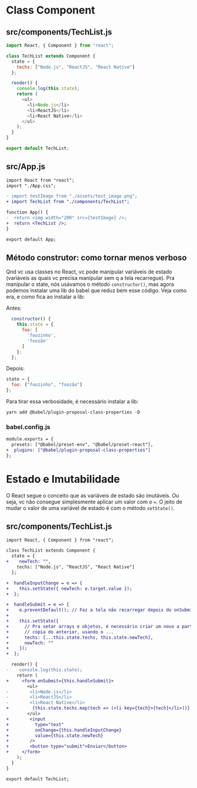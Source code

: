 # Class Component

## src/components/TechList.js

```javascript
import React, { Component } from "react";

class TechList extends Component {
  state = {
    techs: ["Node.js", "ReactJS", "React Native"]
  };

  render() {
    console.log(this.state);
    return (
      <ul>
        <li>Node.js</li>
        <li>ReactJS</li>
        <li>React Native</li>
      </ul>
    );
  }
}

export default TechList;
```

## src/App.js

```diff
import React from "react";
import "./App.css";

- import testImage from "./assets/test_image.png";
+ import TechList from "./components/TechList";

function App() {
-  return <img width="200" src={testImage} />;
+  return <TechList />;
}

export default App;
```

## Método construtor: como tornar menos verboso

Qnd vc usa classes no React, vc pode manipular variáveis de estado (variáveis
as quais vc precisa manipular sem q a tela recarregue). Pra manipular o state,
nós usávamos o método `constructor()`, mas agora podemos instalar uma lib do
babel que reduz bem esse código. Veja como era, e como fica ao instalar a lib:

Antes:

```javascript
  constructor() {
    this.state = {
      foo: [
        'foozinho',
        'foozão'
      ]
    };
  };
```

Depois:

```javascript
state = {
  foo: ["foozinho", "foozão"]
};
```

Para tirar essa verbosidade, é necessário instalar a lib:

`yarn add @babel/plugin-proposal-class-properties -D`

### babel.config.js

```diff
module.exports = {
  presets: ["@babel/preset-env", "@babel/preset-react"],
+  plugins: ["@babel/plugin-proposal-class-properties"]
};
```

# Estado e Imutabilidade

O React segue o conceito que as variáveis de estado são imutáveis. Ou seja, vc
não consegue simplesmente aplicar um valor com o `=`. O jeito de mudar o valor
de uma variável de estado é com o método `setState()`.

## src/components/TechList.js

```diff
import React, { Component } from "react";

class TechList extends Component {
  state = {
+    newTech: "",
    techs: ["Node.js", "ReactJS", "React Native"]
  };

+  handleInputChange = e => {
+    this.setState({ newTech: e.target.value });
+  };

+  handleSubmit = e => {
+    e.preventDefault(); // Faz a tela não recarregar depois do onSubmit do form
+
+    this.setState({
+      // Pra setar arrays e objetos, é necessário criar um novo a partir da
+      // cópia do anterior, usando o ...
+      techs: [...this.state.techs, this.state.newTech],
+      newTech: ""
+    });
+  };

  render() {
-    console.log(this.state);
    return (
+     <form onSubmit={this.handleSubmit}>
        <ul>
-        <li>Node.js</li>
-        <li>ReactJS</li>
-        <li>React Native</li>
+         {this.state.techs.map(tech => (<li key={tech}>{tech}</li>))}
        </ul>
+        <input
+          type="text"
+          onChange={this.handleInputChange}
+          value={this.state.newTech}
+        />
+        <button type="submit">Enviar</button>
+     </form>
    );
  }
}

export default TechList;
```
